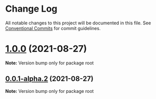 # Change Log

All notable changes to this project will be documented in this file.
See [Conventional Commits](https://conventionalcommits.org) for commit guidelines.

# [1.0.0](https://github.com/crutchcorn/hexhelpers/compare/v0.0.1-alpha.2...v1.0.0) (2021-08-27)

**Note:** Version bump only for package root





## [0.0.1-alpha.2](https://github.com/crutchcorn/hexhelpers/compare/v0.0.1-alpha.1...v0.0.1-alpha.2) (2021-08-27)

**Note:** Version bump only for package root
